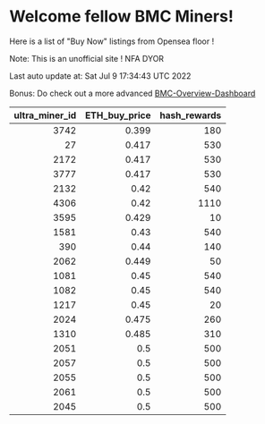 # Welcome fellow BMC Miners!
Here is a list of "Buy Now" listings from Opensea floor !

Note: This is an unofficial site ! NFA DYOR

Last auto update at: Sat Jul  9 17:34:43 UTC 2022

Bonus: Do check out a more advanced [BMC-Overview-Dashboard](https://dune.com/defifunk/BMC-Overview-Dashboard)


|   ultra_miner_id |   ETH_buy_price |   hash_rewards |
|-----------------:|----------------:|---------------:|
|             3742 |           0.399 |            180 |
|               27 |           0.417 |            530 |
|             2172 |           0.417 |            530 |
|             3777 |           0.417 |            530 |
|             2132 |           0.42  |            540 |
|             4306 |           0.42  |           1110 |
|             3595 |           0.429 |             10 |
|             1581 |           0.43  |            540 |
|              390 |           0.44  |            140 |
|             2062 |           0.449 |             50 |
|             1081 |           0.45  |            540 |
|             1082 |           0.45  |            540 |
|             1217 |           0.45  |             20 |
|             2024 |           0.475 |            260 |
|             1310 |           0.485 |            310 |
|             2051 |           0.5   |            500 |
|             2057 |           0.5   |            500 |
|             2055 |           0.5   |            500 |
|             2061 |           0.5   |            500 |
|             2045 |           0.5   |            500 |